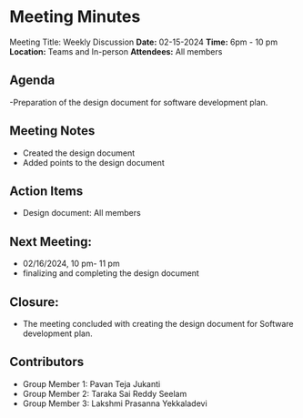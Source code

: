 # Meeting Minutes
Meeting Title: Weekly Discussion
**Date:**  02-15-2024
**Time:** 6pm - 10 pm
**Location:** Teams and In-person
**Attendees:** All members
## Agenda
-Preparation of the design document for software development plan.
## Meeting Notes
- Created the design document
- Added points to the design document
## Action Items
* Design document: All members
## Next Meeting:
- 02/16/2024, 10 pm- 11 pm
- finalizing and completing the design document
## Closure:
- The meeting concluded with creating the design document for Software development plan.

## Contributors
* Group Member 1: Pavan Teja Jukanti
* Group Member 2: Taraka Sai Reddy Seelam
* Group Member 3: Lakshmi Prasanna Yekkaladevi



